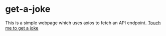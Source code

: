 # get-a-joke

This is a simple webpage which uses axios to fetch an API endpoint.
[Touch me to get a joke](https://wach-e.github.io/get-a-joke/)
